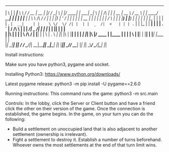   _   _ ______ _________          ______  _____  _  _______ _   _  _____   ______ _____ _   _          _        _____  _____   ____       _ ______ _____ _______ 
 | \ | |  ____|__   __\ \        / / __ \|  __ \| |/ /_   _| \ | |/ ____| |  ____|_   _| \ | |   /\   | |      |  __ \|  __ \ / __ \     | |  ____/ ____|__   __|
 |  \| | |__     | |   \ \  /\  / / |  | | |__) | ' /  | | |  \| | |  __  | |__    | | |  \| |  /  \  | |      | |__) | |__) | |  | |    | | |__ | |       | |   
 | . ` |  __|    | |    \ \/  \/ /| |  | |  _  /|  <   | | | . ` | | |_ | |  __|   | | | . ` | / /\ \ | |      |  ___/|  _  /| |  | |_   | |  __|| |       | |   
 | |\  | |____   | |     \  /\  / | |__| | | \ \| . \ _| |_| |\  | |__| | | |     _| |_| |\  |/ ____ \| |____  | |    | | \ \| |__| | |__| | |___| |____   | |   
 |_| \_|______|  |_|      \/  \/   \____/|_|  \_\_|\_\_____|_| \_|\_____| |_|    |_____|_| \_/_/    \_\______| |_|    |_|  \_\\____/ \____/|______\_____|  |_|   

 Install instructions:

 Make sure you have python3, pygame and socket.

 Installing Python3:
 https://www.python.org/downloads/

 Latest pygame release:
 python3 -m pip install -U pygame==2.6.0

 Running instructions:
 This command runs the game: python3 -m src.main

 Controls: 
 In the lobby, click the Server or Client button and have a friend click the other on their version of the game. Once the connection is established, the game begins.
 In the game, on your turn you can do the following:
   * Build a settlement on unoccupied land that is also adjacent to another settlement (ownership is irrelevant).
   * Fight a settlement to destroy it.
Establish a number of turns beforehand. Whoever owns the most settlements at the end of that turn limit wins.
